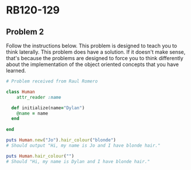 # RB120-129
## Problem 2

Follow the instructions below. This problem is designed to teach you to think laterally. This problem does have a solution. If it doesn't make sense, that's because the problems are designed to force you to think differently about the implementation of the object oriented concepts that you have learned.  

```ruby
# Problem received from Raul Romero

class Human 
    attr_reader :name

  def initialize(name="Dylan")
    @name = name
  end
  
end

puts Human.new("Jo").hair_colour("blonde")  
# Should output "Hi, my name is Jo and I have blonde hair."

puts Human.hair_colour("")              
# Should "Hi, my name is Dylan and I have blonde hair."
```
